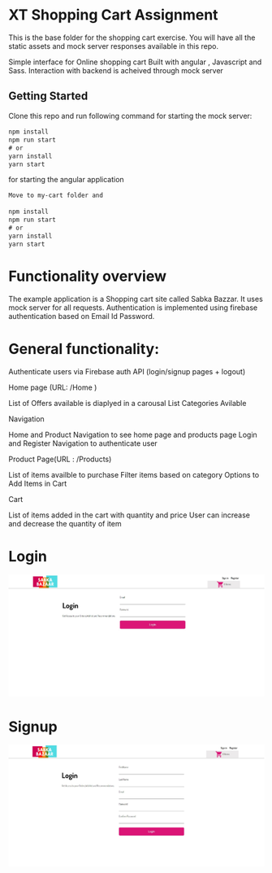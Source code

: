 # XT Shopping Cart Assignment

This is the base folder for the shopping cart exercise. You will have all the static assets and mock server responses available in this repo.

Simple interface for Online shopping cart Built with angular , Javascript and Sass. Interaction with backend is acheived through mock server

## Getting Started

Clone this repo and run following command for starting the mock server:

```
npm install
npm run start
# or
yarn install
yarn start
```

for starting the angular application
```
Move to my-cart folder and

npm install
npm run start
# or
yarn install
yarn start

```

# Functionality overview

The example application is a Shopping cart site called Sabka Bazzar. It uses mock server for all requests. Authentication is implemented using firebase authentication based on Email Id Password. 

# General functionality:

Authenticate users via Firebase auth API (login/signup pages + logout)

Home page (URL: /Home )

List of Offers available is diaplyed in a carousal
List Categories Avilable

Navigation 

Home and Product Navigation to see home page and products page
Login and Register Navigation to authenticate user

Product Page(URL : /Products)

List of items availble to purchase
Filter items based on category
Options to Add Items in Cart

Cart

List of items added in the cart with quantity and price
User can increase and decrease the quantity of item

# Login

![alt text](https://github.com/athul-narayanan/shopping-cart-assignment/blob/develop-1/login.jpg)

# Signup

![alt text](https://github.com/athul-narayanan/shopping-cart-assignment/blob/develop-1/Signup.jpg)



